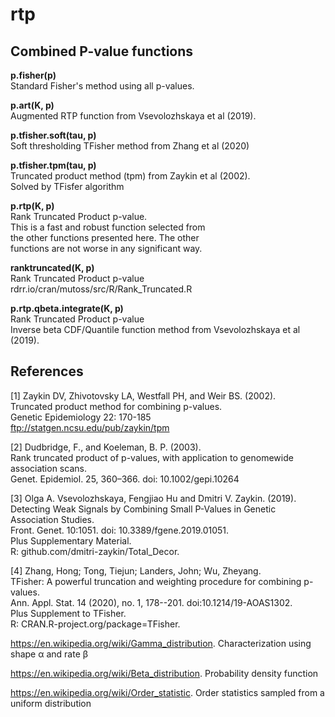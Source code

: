 # rtp

## Combined P-value functions

**p.fisher(p)**  
Standard Fisher's method using all p-values.  

**p.art(K, p)**   
Augmented RTP function from Vsevolozhskaya et al (2019).  

**p.tfisher.soft(tau, p)**   
Soft thresholding TFisher method from Zhang et al (2020)  

**p.tfisher.tpm(tau, p)**   
Truncated product method (tpm) from Zaykin et al (2002).    
Solved by TFisfer algorithm  


**p.rtp(K, p)**   
Rank Truncated Product p-value.  
This is a fast and robust function selected from  
the other functions presented here. The other  
functions are not worse in any significant way.  

**ranktruncated(K, p)**   
Rank Truncated Product p-value  
rdrr.io/cran/mutoss/src/R/Rank_Truncated.R  

**p.rtp.qbeta.integrate(K, p)**    
Rank Truncated Product p-value  
Inverse beta CDF/Quantile function method from Vsevolozhskaya et al (2019).

## References  
[1] Zaykin DV, Zhivotovsky LA, Westfall PH, and Weir BS. (2002).   
Truncated product method for combining p-values.   
Genetic Epidemiology 22: 170-185  
ftp://statgen.ncsu.edu/pub/zaykin/tpm  

[2] Dudbridge, F., and Koeleman, B. P. (2003).   
Rank truncated product of p-values, with application to genomewide association scans.   
Genet. Epidemiol. 25, 360–366. doi: 10.1002/gepi.10264  

[3] Olga A. Vsevolozhskaya, Fengjiao Hu and Dmitri V. Zaykin. (2019).  
Detecting Weak Signals by Combining Small P-Values in Genetic Association Studies.  
Front. Genet. 10:1051. doi: 10.3389/fgene.2019.01051.  
Plus Supplementary Material.  
R: github.com/dmitri-zaykin/Total_Decor. 

[4] Zhang, Hong; Tong, Tiejun; Landers, John; Wu, Zheyang.  
TFisher: A powerful truncation and weighting procedure for combining p-values.  
Ann. Appl. Stat. 14 (2020), no. 1, 178--201. doi:10.1214/19-AOAS1302.  
Plus Supplement to TFisher.  
R: CRAN.R-project.org/package=TFisher.  

https://en.wikipedia.org/wiki/Gamma_distribution. Characterization using shape α and rate β  

https://en.wikipedia.org/wiki/Beta_distribution. Probability density function 

https://en.wikipedia.org/wiki/Order_statistic. Order statistics sampled from a uniform distribution  
